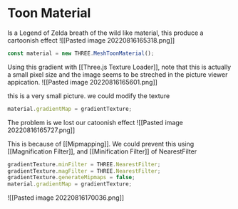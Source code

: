 # Toon Material
Is a Legend of Zelda breath of the wild like material, this produce a cartoonish effect
![[Pasted image 20220816165318.png]]

```js
const material = new THREE.MeshToonMaterial();
```

Using this gradient with [[Three.js Texture Loader]], note that this is actually a small pixel size and the image seems to be streched in the picture viewer appication. 
![[Pasted image 20220816165601.png]]

this is a very small picture. we could modify the texture
```js
material.gradientMap = gradientTexture;
```

The problem is we lost our catoonish effect
![[Pasted image 20220816165727.png]]

This is because of [[Mipmapping]]. We could prevent this using [[Magnification Filter]], and [[Minification Filter]] of NearestFilter

```js
gradientTexture.minFilter = THREE.NearestFilter;
gradientTexture.magFilter = THREE.NearestFilter;
gradientTexture.generateMipmaps = false;
material.gradientMap = gradientTexture;
```

![[Pasted image 20220816170036.png]]